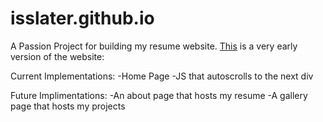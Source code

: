 # isslater.github.io
A Passion Project for building my resume website. 
[This](isiahslater.com) is a very early version of the website:

Current Implementations:
-Home Page
-JS that autoscrolls to the next div

Future Implimentations:
-An about page that hosts my resume
-A gallery page that hosts my projects


